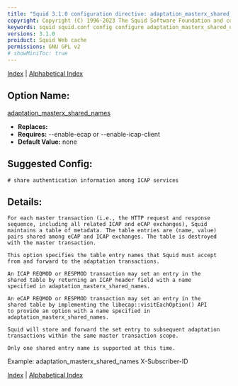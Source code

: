 ```yaml
---
title: "Squid 3.1.0 configuration directive: adaptation_masterx_shared_names"
copyright: Copyright (C) 1996-2023 The Squid Software Foundation and contributors
keywords: squid squid.conf config configure adaptation_masterx_shared_names
versions: 3.1.0
proiduct: Squid Web cache
permissions: GNU GPL v2
# showMiniToc: true
---
```

[Index](index#toc_adaptation_masterx_shared_names) | [Alphabetical Index](index_all#toc_adaptation_masterx_shared_names)

## Option Name:
[adaptation_masterx_shared_names](#adaptation_masterx_shared_names)
 * **Replaces:** 
 * **Requires:** --enable-ecap or --enable-icap-client
 * **Default Value:** none


## Suggested Config:
```plaintext
# share authentication information among ICAP services

```

## Details:

	For each master transaction (i.e., the HTTP request and response
	sequence, including all related ICAP and eCAP exchanges), Squid
	maintains a table of metadata. The table entries are (name, value)
	pairs shared among eCAP and ICAP exchanges. The table is destroyed
	with the master transaction.

	This option specifies the table entry names that Squid must accept
	from and forward to the adaptation transactions.

	An ICAP REQMOD or RESPMOD transaction may set an entry in the
	shared table by returning an ICAP header field with a name
	specified in adaptation_masterx_shared_names.

	An eCAP REQMOD or RESPMOD transaction may set an entry in the
	shared table by implementing the libecap::visitEachOption() API
	to provide an option with a name specified in
	adaptation_masterx_shared_names.

	Squid will store and forward the set entry to subsequent adaptation
	transactions within the same master transaction scope.

	Only one shared entry name is supported at this time.

Example:
adaptation_masterx_shared_names X-Subscriber-ID



[Index](index#toc_adaptation_masterx_shared_names) | [Alphabetical Index](index_all#toc_adaptation_masterx_shared_names)

